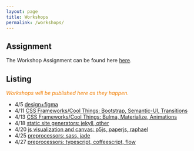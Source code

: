 ```yaml
---
layout: page
title: Workshops
permalink: /workshops/
---
```


## Assignment

The Workshop Assignment can be found here [here](https://github.com/dartmouth-cs52/workshop).


## Listing

<span style="color: #F27D00">*Workshops will be published here as they happen.*</span>

* 4/5 [design+figma](design)
* 4/11 [CSS Frameworks/Cool Things: Bootstrap, Semantic-UI, Transitions](https://github.com/jgualtieri/bootstrap_workshop)
* 4/13 [CSS Frameworks/Cool Things: Bulma, Materialize, Animations](https://github.com/nmoolenijzer/workshop)
* 4/18 [static site generators: jekyll, other](https://github.com/emilyJLin95/jekyll_workshop)
* 4/20 [js visualization and canvas: p5js, paperjs, raphael](https://github.com/annieke/viz-workshop)
* 4/25 [preprocessors: sass, jade](https://github.com/yeonjaepark/pug-workshop)
* 4/27 [preprocessors: typescript, coffeescript, flow](https://github.com/nathanyu835/preprocessors-workshop)
<!-- * 5/02 build systems: grunt, gulp -->


  <!-- * 6/28 [git map workshop](git) -->
  <!-- * 6/30 [bootstrap](https://github.com/dado3212/cs52-workshop-1/tree/gh-pages) -->
  <!-- * 7/7 [jekyll & sass](https://github.com/VLuisa/cs52-workshop-2) -->
  <!-- * 7/14 [d3, p5, paper.js](https://github.com/virginiacook/workshop3-js-viz) -->
  <!-- * 7/26 [redux](redux) -->
  <!-- * 8/16 [websockets](websockets) -->
